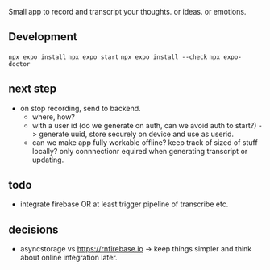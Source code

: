 Small app to record and transcript your thoughts. or ideas. or emotions.

## Development
`npx expo install`
`npx expo start`
`npx expo install --check`
`npx expo-doctor`


## next step
- on stop recording, send to backend.
    - where, how? 
    - with a user id (do we generate on auth, can we avoid auth to start?) -> generate uuid, store securely on device and use as userid.
    - can we make app fully workable offline? keep track of sized of stuff locally? only connnectionr equired when generating transcript or updating. 

## todo
- integrate firebase OR at least trigger pipeline of transcribe etc. 


## decisions
- asyncstorage vs https://rnfirebase.io -> keep things simpler and think about online integration later.